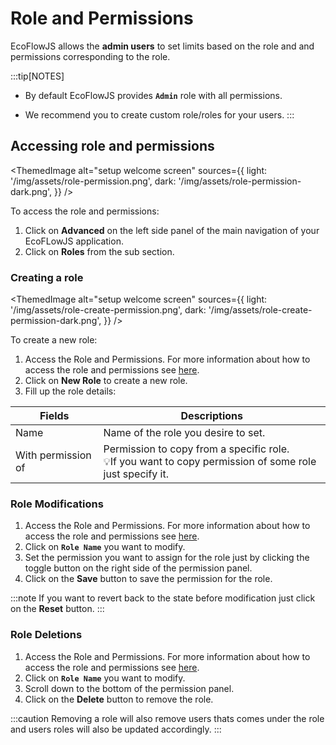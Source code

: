 # Role and Permissions

EcoFlowJS allows the **admin users** to set limits based on the role and and permissions corresponding to the role.

:::tip[NOTES]

- By default EcoFlowJS provides **`Admin`** role with all permissions.

- We recommend you to create custom role/roles for your users.
  :::

## Accessing role and permissions

<ThemedImage
alt="setup welcome screen"
sources={{
    light: '/img/assets/role-permission.png',
    dark: '/img/assets/role-permission-dark.png',
  }}
/>

To access the role and permissions:

1. Click on **Advanced** on the left side panel of the main navigation of your EcoFLowJS application.
2. Click on **Roles** from the sub section.

### Creating a role

<ThemedImage
alt="setup welcome screen"
sources={{
    light: '/img/assets/role-create-permission.png',
    dark: '/img/assets/role-create-permission-dark.png',
  }}
/>

To create a new role:

1. Access the Role and Permissions. For more information about how to access the role and permissions see [here](#accessing-role-and-permissions).
2. Click on **New Role** to create a new role.
3. Fill up the role details:

| Fields             | Descriptions                                                                                                   |
| ------------------ | -------------------------------------------------------------------------------------------------------------- |
| Name               | Name of the role you desire to set.                                                                            |
| With permission of | Permission to copy from a specific role. <br /> 💡If you want to copy permission of some role just specify it. |

### Role Modifications

1. Access the Role and Permissions. For more information about how to access the role and permissions see [here](#accessing-role-and-permissions).
2. Click on **`Role Name`** you want to modify.
3. Set the permission you want to assign for the role just by clicking the toggle button on the right side of the permission panel.
4. Click on the **Save** button to save the permission for the role.

:::note
If you want to revert back to the state before modification just click on the **Reset** button.
:::

### Role Deletions

1. Access the Role and Permissions. For more information about how to access the role and permissions see [here](#accessing-role-and-permissions).
2. Click on **`Role Name`** you want to modify.
3. Scroll down to the bottom of the permission panel.
4. Click on the **Delete** button to remove the role.

:::caution
Removing a role will also remove users thats comes under the role and users roles will also be updated accordingly.
:::
